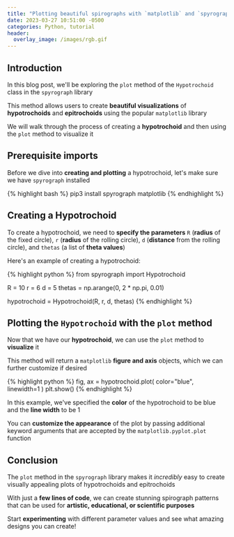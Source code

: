 ```yaml
---
title: "Plotting beautiful spirographs with `matplotlib` and `spyrograph`"
date: 2023-03-27 10:51:00 -0500
categories: Python, tutorial
header:
  overlay_image: /images/rgb.gif
---
```


## Introduction
In this blog post, we'll be exploring the `plot` method of the `Hypotrochoid` class in the `spyrograph` library

This method allows users to create **beautiful visualizations** of **hypotrochoids** and **epitrochoids** using the popular `matplotlib` library

We will walk through the process of creating a **hypotrochoid** and then using the `plot` method to visualize it

## Prerequisite imports

Before we dive into **creating and plotting** a hypotrochoid, let's make sure we have `spyrograph` installed

{% highlight bash %}
pip3 install spyrograph matplotlib
{% endhighlight %}

## Creating a Hypotrochoid
To create a hypotrochoid, we need to **specify the parameters** `R` (**radius** of the fixed circle), `r` (**radius** of the rolling circle), `d` (**distance** from the rolling circle), and `thetas` (a list of **theta values**)

Here's an example of creating a hypotrochoid:

{% highlight python %}
from spyrograph import Hypotrochoid

R = 10
r = 6
d = 5
thetas = np.arange(0, 2 * np.pi, 0.01)

hypotrochoid = Hypotrochoid(R, r, d, thetas)
{% endhighlight %}

## Plotting the `Hypotrochoid` with the `plot` method

Now that we have our **hypotrochoid**, we can use the `plot` method to **visualize** it

This method will return a `matplotlib` **figure and axis** objects, which we can further customize if desired

{% highlight python %}
fig, ax = hypotrochoid.plot(
    color="blue",
    linewidth=1
)
plt.show()
{% endhighlight %}

In this example, we've specified the **color** of the hypotrochoid to be blue and the **line width** to be 1

You can **customize the appearance** of the plot by passing additional keyword arguments that are accepted by the `matplotlib.pyplot.plot` function

## Conclusion

The `plot` method in the `spyrograph` library makes it *incredibly* easy to create visually appealing plots of hypotrochoids and epitrochoids

With just a **few lines of code**, we can create stunning spirograph patterns that can be used for **artistic, educational, or scientific purposes**

Start **experimenting** with different parameter values and see what amazing designs you can create!


